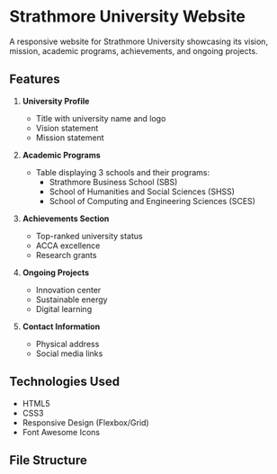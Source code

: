 # Strathmore University Website

A responsive website for Strathmore University showcasing its vision, mission, academic programs, achievements, and ongoing projects.

## Features

1. **University Profile**
   - Title with university name and logo
   - Vision statement
   - Mission statement

2. **Academic Programs**
   - Table displaying 3 schools and their programs:
     - Strathmore Business School (SBS)
     - School of Humanities and Social Sciences (SHSS)
     - School of Computing and Engineering Sciences (SCES)

3. **Achievements Section**
   - Top-ranked university status
   - ACCA excellence
   - Research grants

4. **Ongoing Projects**
   - Innovation center
   - Sustainable energy
   - Digital learning

5. **Contact Information**
   - Physical address
   - Social media links

## Technologies Used

- HTML5
- CSS3
- Responsive Design (Flexbox/Grid)
- Font Awesome Icons

## File Structure
